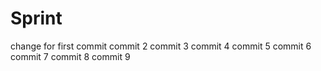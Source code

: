 # Sprint
change for first commit
commit 2
commit 3
commit 4
commit 5
commit 6
commit 7
commit 8
commit 9
